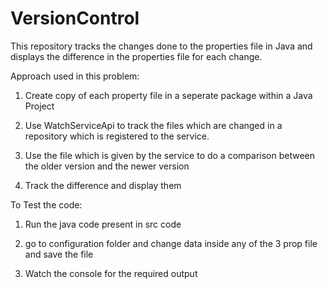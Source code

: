 # VersionControl
This repository tracks the changes done to the properties file in Java and displays the difference in the properties file for each change.

Approach used in this problem:

1) Create copy of each property file in a seperate package within a Java Project

1) Use WatchServiceApi to track the files which are changed in a repository which is registered to the service.

2) Use the file which is given by the service to do a comparison between the older version and the newer version

3) Track the difference and display them

To Test the code:

1) Run the java code present in src code

2) go to configuration folder and change data inside any of the 3 prop file and save the file

3) Watch the console for the required output

